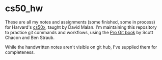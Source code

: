 # cs50_hw
These are all my notes and assignments (some finished, some in process) for Harvard's <a href="https://cs50.harvard.edu/x/2021/">cs50x</a>, taught by David Malan. I'm maintaining this repository to practice git commands and workflows, using the <a href="https://git-scm.com/book/en/v2">Pro Git book</a> by Scott Chacon and Ben Straub. 

While the handwritten notes aren't visible on git hub, I've supplied them for completeness.
